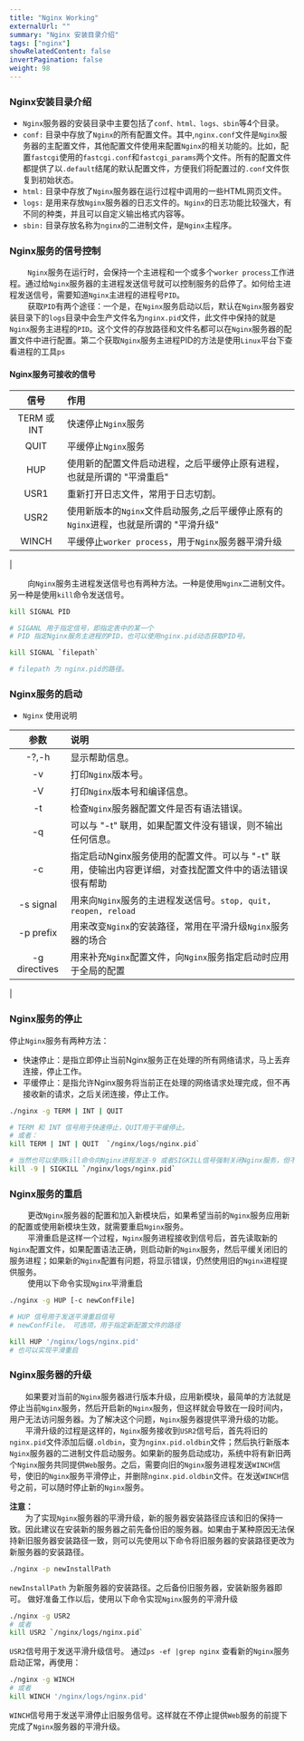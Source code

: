 ```yaml
---
title: "Nginx Working"
externalUrl: ""
summary: "Nginx 安装目录介绍"
tags: ["nginx"]
showRelatedContent: false
invertPagination: false
weight: 98
---
```


### Nginx安装目录介绍
- `Nginx`服务器的安装目录中主要包括了`conf、html、logs、sbin`等4个目录。
- `conf:` 目录中存放了`Nginx`的所有配置文件。其中,`nginx.conf`文件是`Nginx`服务器的主配置文件，其他配置文件使用来配置`Nginx`的相关功能的。比如，配置`fastcgi`使用的`fastcgi.conf`和`fastcgi_params`两个文件。所有的配置文件都提供了以`.default`结尾的默认配置文件，方便我们将配置过的`.conf`文件恢复到初始状态。
- `html:` 目录中存放了`Nginx`服务器在运行过程中调用的一些HTML网页文件。
- `logs:` 是用来存放`Nginx`服务器的日志文件的。`Nginx`的日志功能比较强大，有不同的种类，并且可以自定义输出格式内容等。
- `sbin:` 目录存放名称为`nginx`的二进制文件，是`Nginx`主程序。



### Nginx服务的信号控制
&emsp;&emsp; `Nginx`服务在运行时，会保持一个主进程和一个或多个`worker process`工作进程。通过给`Nginx`服务器的主进程发送信号就可以控制服务的启停了。如何给主进程发送信号，需要知道`Nginx`主进程的进程号`PID`。<br>
&emsp;&emsp; 获取`PID`有两个途径：一个是，在`Nginx`服务启动以后，默认在`Nginx`服务器安装目录下的`logs`目录中会生产文件名为`nginx.pid`文件，此文件中保持的就是`Nginx`服务主进程的`PID`。这个文件的存放路径和文件名都可以在`Nginx`服务器的配置文件中进行配置。第二个获取`Nginx`服务主进程PID的方法是使用`Linux`平台下查看进程的工具`ps`


#### Nginx服务可接收的信号
| 信号 | 作用 |
|:----:|:----|
| TERM 或 INT | 快速停止`Nginx`服务 |
| QUIT | 平缓停止`Nginx`服务 |
| HUP | 使用新的配置文件启动进程，之后平缓停止原有进程，也就是所谓的 "平滑重启" | 
| USR1 | 重新打开日志文件，常用于日志切割。|
| USR2 | 使用新版本的`Nginx`文件启动服务,之后平缓停止原有的`Nginx`进程，也就是所谓的 "平滑升级" |
| WINCH | 平缓停止`worker process`，用于`Nginx`服务器平滑升级 |
|

&emsp;&emsp; 向`Nginx`服务主进程发送信号也有两种方法。一种是使用`Nginx`二进制文件。另一种是使用`kill`命令发送信号。
```bash
kill SIGNAL PID

# SIGANL 用于指定信号，即指定表中的某一个
# PID 指定Nginx服务主进程的PID，也可以使用nginx.pid动态获取PID号。

kill SIGNAL `filepath`

# filepath 为 nginx.pid的路径。
```


### Nginx服务的启动
- `Nginx` 使用说明

| 参数 | 说明 |
|:----:|:----|
|-?,-h| 显示帮助信息。 |
| -v | 打印`Nginx`版本号。 |
| -V | 打印`Nginx`版本号和编译信息。 | 
| -t | 检查`Nginx`服务器配置文件是否有语法错误。 |
| -q | 可以与 "-t" 联用，如果配置文件没有错误，则不输出任何信息。|
| -c | 指定启动Nginx服务使用的配置文件。可以与 "-t" 联用，使输出内容更详细，对查找配置文件中的语法错误很有帮助 |
| -s signal | 用来向`Nginx`服务的主进程发送信号。`stop, quit, reopen, reload` |
| -p prefix | 用来改变`Nginx`的安装路径，常用在平滑升级`Nginx`服务器的场合 |
| -g directives | 用来补充`Nginx`配置文件，向`Nginx`服务指定启动时应用于全局的配置 |
|

### Nginx服务的停止
停止`Nginx`服务有两种方法：
- 快速停止：是指立即停止当前Nginx服务正在处理的所有网络请求，马上丢弃连接，停止工作。
- 平缓停止：是指允许Nginx服务将当前正在处理的网络请求处理完成，但不再接收新的请求，之后关闭连接，停止工作。

```bash
./nginx -g TERM | INT | QUIT

# TERM 和 INT 信号用于快速停止，QUIT用于平缓停止。
# 或者：
kill TERM | INT | QUIT  `/nginx/logs/nginx.pid`

# 当然也可以使用kill命令向Nginx进程发送-9 或者SIGKILL信号强制关闭Nginx服务，但不建议这样使用。
kill -9 | SIGKILL `/nginx/logs/nginx.pid`
```


### Nginx服务的重启
&emsp;&emsp; 更改`Nginx`服务器的配置和加入新模块后，如果希望当前的`Nginx`服务应用新的配置或使用新模块生效，就需要重启`Nginx`服务。<br>
&emsp;&emsp; 平滑重启是这样一个过程，`Nginx`服务进程接收到信号后，首先读取新的`Nginx`配置文件，如果配置语法正确，则启动新的`Nginx`服务，然后平缓关闭旧的服务进程；如果新的`Nginx`配置有问题，将显示错误，仍然使用旧的`Nginx`进程提供服务。<br>
&emsp;&emsp; 使用以下命令实现`Nginx`平滑重启
```bash
./nginx -g HUP [-c newConfFile]

# HUP 信号用于发送平滑重启信号
# newConfFile， 可选项，用于指定新配置文件的路径

kill HUP '/nginx/logs/nginx.pid'
# 也可以实现平滑重启
```


### Nginx服务器的升级
&emsp;&emsp;如果要对当前的`Nginx`服务器进行版本升级，应用新模块，最简单的方法就是停止当前`Nginx`服务，然后开启新的`Nginx`服务，但这样就会导致在一段时间内，用户无法访问服务器。为了解决这个问题，`Nginx`服务器提供平滑升级的功能。<br>
&emsp;&emsp;平滑升级的过程是这样的，`Nginx`服务接收到`USR2`信号后，首先将旧的`nginx.pid`文件添加后缀`.oldbin`，变为`nginx.pid.oldbin`文件；然后执行新版本`Nginx`服务器的二进制文件启动服务。如果新的服务启动成功，系统中将有新旧两个`Nginx`服务共同提供`Web`服务。之后，需要向旧的`Nginx`服务进程发送`WINCH`信号，使旧的`Nginx`服务平滑停止，并删除`nginx.pid.oldbin`文件。在发送`WINCH`信号之前，可以随时停止新的`Nginx`服务。

**注意：**<br>
&emsp;&emsp;为了实现`Nginx`服务器的平滑升级，新的服务器安装路径应该和旧的保持一致。因此建议在安装新的服务器之前先备份旧的服务器。如果由于某种原因无法保持新旧服务器安装路径一致，则可以先使用以下命令将旧服务器的安装路径更改为新服务器的安装路径。
```bash
./nginx -p newInstallPath
```
`newInstallPath` 为新服务器的安装路径。之后备份旧服务器，安装新服务器即可。
做好准备工作以后，使用以下命令实现`Nginx`服务的平滑升级
```bash
./nginx -g USR2
# 或者
kill USR2 `/nginx/logs/nginx.pid`
```
`USR2`信号用于发送平滑升级信号。
通过`ps -ef |grep nginx` 查看新的`Nginx`服务启动正常，再使用：
```bash
./nginx -g WINCH
# 或者
kill WINCH '/nginx/logs/nginx.pid'
```
`WINCH`信号用于发送平滑停止旧服务信号。这样就在不停止提供`Web`服务的前提下完成了`Nginx`服务器的平滑升级。

